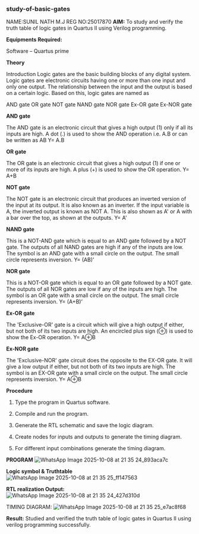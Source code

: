 ### study-of-basic-gates
NAME:SUNIL NATH M.J
REG NO:25017870
**AIM:** 
To study and verify the truth table of logic gates in Quartus II using Verilog programming.

**Equipments Required:**

Software – Quartus prime 

**Theory**

Introduction Logic gates are the basic building blocks of any digital system. Logic gates are electronic circuits having one or more than one input and only one output. The relationship between the input and the output is based on a certain logic. Based on this, logic gates are named as

AND gate OR gate NOT gate NAND gate NOR gate Ex-OR gate Ex-NOR gate

**AND gate**

The AND gate is an electronic circuit that gives a high output (1) only if all its inputs are high. A dot (.) is used to show the AND operation i.e. A.B or can be written as AB
Y= A.B

**OR gate** 

The OR gate is an electronic circuit that gives a high output (1) if one or more of its inputs are high. A plus (+) is used to show the OR operation.
Y= A+B

**NOT gate**

The NOT gate is an electronic circuit that produces an inverted version of the input at its output. It is also known as an inverter. If the input variable is A, the inverted output is known as NOT A. This is also shown as A' or A with a bar over the top, as shown at the outputs.
Y= A'

**NAND gate**

This is a NOT-AND gate which is equal to an AND gate followed by a NOT gate. The outputs of all NAND gates are high if any of the inputs are low. The symbol is an AND gate with a small circle on the output. The small circle represents inversion.
Y= (AB)’

**NOR gate**

This is a NOT-OR gate which is equal to an OR gate followed by a NOT gate. The outputs of all NOR gates are low if any of the inputs are high. The symbol is an OR gate with a small circle on the output. The small circle represents inversion.
Y= (A+B)’

**Ex-OR gate**

The 'Exclusive-OR' gate is a circuit which will give a high output if either, but not both of its two inputs are high. An encircled plus sign (⊕) is used to show the Ex-OR operation.
Y= A⊕B

**Ex-NOR gate**

The 'Exclusive-NOR' gate circuit does the opposite to the EX-OR gate. It will give a low output if either, but not both of its two inputs are high. The symbol is an EX-OR gate with a small circle on the output. The small circle represents inversion.
Y= A⊕B

**Procedure** 

1.	Type the program in Quartus software.

2.	Compile and run the program.

3.	Generate the RTL schematic and save the logic diagram.

4.	Create nodes for inputs and outputs to generate the timing diagram.

5.	For different input combinations generate the timing diagram.


**PROGRAM**
![WhatsApp Image 2025-10-08 at 21 35 24_893aca7c](https://github.com/user-attachments/assets/df1a9720-65d0-44f5-9c92-e2f0c1742a46)


**Logic symbol & Truthtable**
![WhatsApp Image 2025-10-08 at 21 35 25_ff147563](https://github.com/user-attachments/assets/e1bfde80-15e2-44d0-87f8-a707f9a609ca)


**RTL realization Output:** 
![WhatsApp Image 2025-10-08 at 21 35 24_427d310d](https://github.com/user-attachments/assets/a70fe1fc-3a41-48f5-ab08-c221b87b3917)


TIMING DIAGRAM:
![WhatsApp Image 2025-10-08 at 21 35 25_e7ac8f68](https://github.com/user-attachments/assets/f3fdda62-c56e-4247-9efc-2c9662dd87ad)


**Result:**
Studied and verified the truth table of logic gates in  Quartus II using verilog programming successfully.


